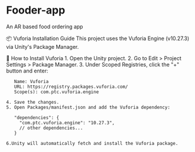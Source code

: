 # Fooder-app
An AR based food ordering app

📦 Vuforia Installation Guide
This project uses the Vuforia Engine (v10.27.3) via Unity's Package Manager.

🔧 How to Install Vuforia
    1. Open the Unity project.
    2. Go to Edit > Project Settings > Package Manager.
    3. Under Scoped Registries, click the "+" button and enter:

       Name: Vuforia
       URL: https://registry.packages.vuforia.com/
       Scope(s): com.ptc.vuforia.engine

    4. Save the changes.
    5. Open Packages/manifest.json and add the Vuforia dependency:

       "dependencies": {
         "com.ptc.vuforia.engine": "10.27.3",
         // other dependencies...
       }

    6.Unity will automatically fetch and install the Vuforia package.